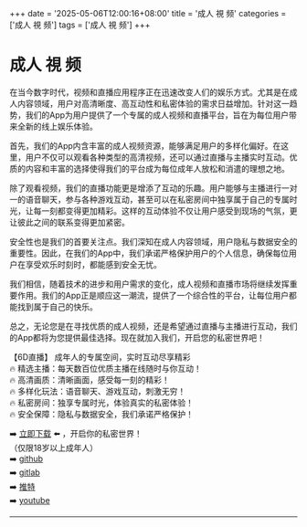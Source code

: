 +++
date = '2025-05-06T12:00:16+08:00'
title = '成人 視 频'
categories = ['成人 視 频']
tags = ['成人 視 频']
+++

# 成人 視 频

在当今数字时代，视频和直播应用程序正在迅速改变人们的娱乐方式。尤其是在成人内容领域，用户对高清晰度、高互动性和私密体验的需求日益增加。针对这一趋势，我们的App为用户提供了一个专属的成人视频和直播平台，旨在为每位用户带来全新的线上娱乐体验。

首先，我们的App内含丰富的成人视频资源，能够满足用户的多样化偏好。在这里，用户不仅可以观看各种类型的高清视频，还可以通过直播与主播实时互动。优质的内容和丰富的选择使得我们的平台成为每位成年人放松和消遣的理想之地。

除了观看视频，我们的直播功能更是增添了互动的乐趣。用户能够与主播进行一对一的语音聊天，参与各种游戏互动，甚至可以在私密房间中独享属于自己的专属时光，让每一刻都变得更加精彩。这样的互动体验不仅让用户感受到现场的气氛，更让彼此之间的联系变得更加紧密。

安全性也是我们的首要关注点。我们深知在成人内容领域，用户隐私与数据安全的重要性。因此，在我们的App中，我们承诺严格保护用户的个人信息，确保每位用户在享受欢乐时刻时，都能感到安全无忧。

我们相信，随着技术的进步和用户需求的变化，成人视频和直播市场将继续发挥重要作用。我们的App正是顺应这一潮流，提供了一个综合性的平台，让每位用户都能找到属于自己的快乐。

总之，无论您是在寻找优质的成人视频，还是希望通过直播与主播进行互动，我们的App都将为您提供最佳选择。现在就加入我们，开启您的私密世界吧！

【6D直播】
成年人的专属空间，实时互动尽享精彩  
🔥 精选主播：每天数百位优质主播在线随时与你互动！  
🔥 高清画质：清晰画面，感受每一刻的精彩！  
🔥 多样化玩法：语音聊天、游戏互动，刺激无穷！  
🔥 私密房间：独享专属时光，体验真实的私密体验！  
🔥 安全保障：隐私与数据安全，我们承诺严格保护！  

➡️ [立即下载](https://down123.s3.ap-east-1.amazonaws.com/down/down.html?channelCode=blog) ⬅️ ，开启你的私密世界！  
（仅限18岁以上成年人）  
➡️ [github](https://aldult-live.github.io/)  
➡️ [gitlab](https://seo-09598d.gitlab.io/)  
➡️ [推特](https://x.com/wegame33)  
➡️ [youtube](https://www.youtube.com/@6Dlive)  

---
